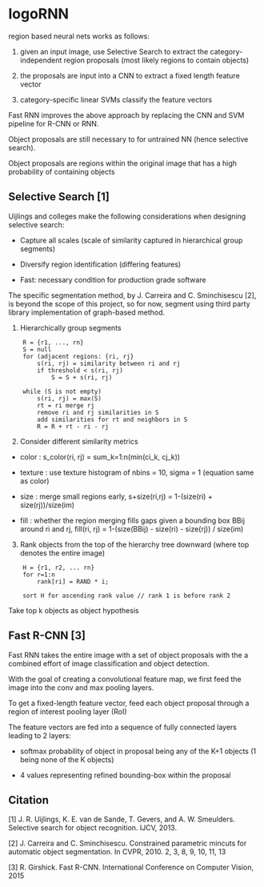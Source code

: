 # logoRNN

region based neural nets works as follows:

1. given an input image, use Selective Search to extract the category-independent region proposals (most likely regions to contain objects)

2. the proposals are input into a CNN to extract a fixed length feature vector

3. category-specific linear SVMs classify the feature vectors

Fast RNN improves the above approach by replacing the CNN and SVM pipeline for R-CNN or RNN.

Object proposals are still necessary to for untrained NN (hence selective search).

Object proposals are regions within the original image that has a high probability of containing objects

## Selective Search [1]

Uijlings and colleges make the following considerations when designing selective search:

- Capture all scales (scale of similarity captured in hierarchical group segments)

- Diversify region identification (differing features)

- Fast: necessary condition for production grade software

The specific segmentation method, by J. Carreira and C. Sminchisescu [2], is beyond the scope of this project, 
so for now, segment using third party library implementation of graph-based method.

1. Hierarchically group segments

```
    R = {r1, ..., rn}
    S = null
    for (adjacent regions: {ri, rj}
        s(ri, rj) = similarity between ri and rj
        if threshold < s(ri, rj)
            S = S + s(ri, rj)
    
    while (S is not empty)
        s(ri, rj) = max(S)
        rt = ri merge rj
        remove ri and rj similarities in S
        add similarities for rt and neighbors in S
        R = R + rt - ri - rj
```

2. Consider different similarity metrics

 - color : s_color(ri, rj) = sum_k=1:n(min(ci_k, cj_k))
 
 - texture : use texture histogram of nbins = 10, sigma = 1 (equation same as color)
 
 - size : merge small regions early, s+size(ri,rj) = 1-(size(ri) + size(rj))/size(im)
 
 - fill : whether the region merging fills gaps given a bounding box BBij around ri and rj, 
 fill(ri, rj) = 1-(size(BBij) - size(ri) - size(rj)) / size(im)

3. Rank objects from the top of the hierarchy tree downward (where top denotes the entire image)

```
    H = {r1, r2, ... rn}
    for r=1:n
        rank[ri] = RAND * i;

    sort H for ascending rank value // rank 1 is before rank 2
```

Take top k objects as object hypothesis

## Fast R-CNN [3]

Fast RNN takes the entire image with a set of object proposals with the a combined effort of image classification and object detection.

With the goal of creating a convolutional feature map, we first feed the image into the conv and max pooling layers.

To get a fixed-length feature vector, feed each object proposal through a region of interest pooling layer (RoI)

The feature vectors are fed into a sequence of fully connected layers leading to 2 layers:

- softmax probability of object in proposal being any of the K+1 objects (1 being none of the K objects)

- 4 values representing refined bounding-box within the proposal



## Citation

[1] J. R. Uijlings, K. E. van de Sande, T. Gevers, and A. W.
Smeulders. Selective search for object recognition. IJCV, 2013.

[2] J. Carreira and C. Sminchisescu. Constrained parametric mincuts
for automatic object segmentation. In CVPR, 2010. 2, 3,
8, 9, 10, 11, 13

[3] R. Girshick. Fast R-CNN. International Conference on Computer Vision, 2015
